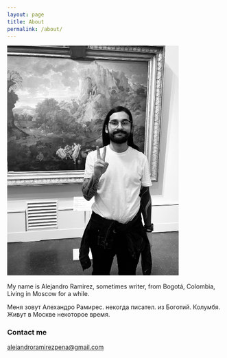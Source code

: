 ```yaml
---
layout: page
title: About
permalink: /about/
---
```


<img src="/images/about.jpeg" alt="portrait" width="400"/>

My name is Alejandro Ramirez, sometimes writer, from Bogotá, Colombia, Living in Moscow for a while.  

Меня зовут Алехандро Рамирес. некогда писател. из Боготий. Колумбя. Живут в Москве некоторое время. 


### Contact me

[alejandroramirezpena@gmail.com](mailto:email@domain.com)

